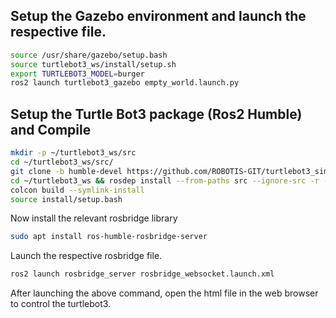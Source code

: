 ## Setup the Gazebo environment and launch the respective file.
```bash
source /usr/share/gazebo/setup.bash
source turtlebot3_ws/install/setup.sh 
export TURTLEBOT3_MODEL=burger
ros2 launch turtlebot3_gazebo empty_world.launch.py
```

## Setup the Turtle Bot3 package (Ros2 Humble) and Compile
```bash
mkdir -p ~/turtlebot3_ws/src
cd ~/turtlebot3_ws/src/
git clone -b humble-devel https://github.com/ROBOTIS-GIT/turtlebot3_simulations.git
cd ~/turtlebot3_ws && rosdep install --from-paths src --ignore-src -r -y
colcon build --symlink-install
source install/setup.bash
```

Now install the relevant rosbridge library
```bash
sudo apt install ros-humble-rosbridge-server
```

Launch the respective rosbridge file.
```bash
ros2 launch rosbridge_server rosbridge_websocket.launch.xml
```
After launching the above command, open the html file in the web browser
to control the turtlebot3.